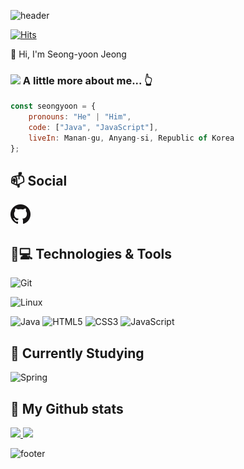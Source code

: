 ![header](https://capsule-render.vercel.app/api?color=gradient&customColorList=0,2,2,5,30&text=Hello%World!&animation=scaleIn)

[![Hits](https://hits.seeyoufarm.com/api/count/incr/badge.svg?url=https%3A%2F%2Fgithub.com%2Fyooning92%2Fyooning92&count_bg=%239D9E9A&title_bg=%23555555&icon=&icon_color=%23E7E7E7&title=hits&edge_flat=false)](https://hits.seeyoufarm.com)

👋 Hi, I'm Seong-yoon Jeong

### <img src="https://media.giphy.com/media/VgCDAzcKvsR6OM0uWg/giphy.gif" width="50"> A little more about me...  👆 

```javascript
const seongyoon = {
    pronouns: "He" | "Him",
    code: ["Java", "JavaScript"],
    liveIn: Manan-gu, Anyang-si, Republic of Korea
};
```

## 📫 Social
[![GitHub](icons/github.png)](https://github.com/yooning92)

## 🚀💻 Technologies & Tools
  ![Git](https://img.shields.io/badge/-Git-black?style=flat-square&logo=git)
  
  ![Linux](https://img.shields.io/badge/linux-FCC624?style=for-the-badge&logo=linux&logoColor=black)
  
  ![Java](https://img.shields.io/badge/Java-orange?style=flat-square&logo=java)
  ![HTML5](https://img.shields.io/badge/-HTML5-E34F26?style=flat-square&logo=html5&logoColor=white)
  ![CSS3](https://img.shields.io/badge/-CSS3-1572B6?style=flat-square&logo=css3)
  ![JavaScript](https://img.shields.io/badge/-JavaScript-black?style=flat-square&logo=javascript)

## 🌱 Currently Studying
 ![Spring](https://img.shields.io/badge/spring-6DB33F?style=for-the-badge&logo=spring&logoColor=white)


## 🔧 My Github stats
<p>
  <a href="https://github.com/yooning92">
    <img src="https://github-readme-stats.vercel.app/api/top-langs/?username=yooning92&layout=compact&show_icons=true&show_owner=yooning92&hide_title=false&theme=gruvbox" />
  </a>
  <a href="https://github.com/yooning92">
    <img src="https://github-readme-stats.vercel.app/api/?username=yooning92&hide_title=false&show_icons=true&include_all_commits=ture&theme=gruvbox" />
  </a>
</p>

![footer](https://capsule-render.vercel.app/api?section=footer)
